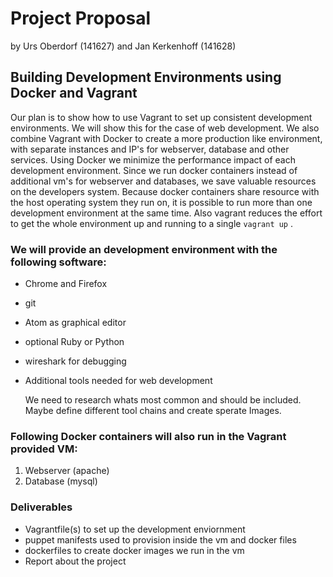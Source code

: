 # Project Proposal
by Urs Oberdorf (141627) and Jan Kerkenhoff (141628)

## Building Development Environments using Docker and Vagrant


Our plan is to show how to use Vagrant to set up consistent development environments. We will show this for the case of web development. We also combine Vagrant with Docker to create a more production like environment, with separate instances and IP's for webserver, database and other services. Using Docker we minimize the performance impact of each development environment. Since we run docker containers instead of additional vm's for webserver and databases, we save valuable resources on the developers system. Because docker containers share resource with the host operating system they run on, it is possible to run more than one development environment at the same time.
Also vagrant reduces the effort to get the whole environment up and running to a single  `vagrant up` .


### We will provide an development environment with the following software:

* Chrome and Firefox
* git
* Atom as graphical editor
* optional Ruby or Python
* wireshark for debugging
* Additional tools needed for web development

  We need to research whats most common and should be included. Maybe define different tool chains and create sperate Images.

### Following Docker containers will also run in the Vagrant provided VM:

1. Webserver (apache)
2. Database (mysql)

### Deliverables

* Vagrantfile(s) to set up the development enviornment
* puppet manifests used to provision inside the vm and docker files
* dockerfiles to create docker images we run in the vm
* Report about the project
